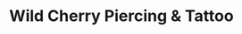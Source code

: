 ---
title: "Wild Cherry Piercing & Tattoo"
url: /norderstedt/wild-cherry-piercing-und-tattoo/
shop: Tattoo
---